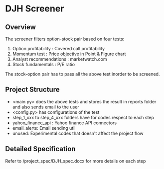 # DJH Screener

Overview
-
The screener filters option-stock pair based on four tests:
1. Option profitability : Covered call profitability 
2. Momentum test : Price objective in Point & Figure chart
3. Analyst recommendations : marketwatch.com 
4. Stock fundamentals : P/E ratio

The stock-option pair has to pass all the above test inorder to be screened.

Project Structure
-
- <main.py> does the above tests and stores the result in reports folder and also sends email to the user
- <config.py> has configurations of the test 
- step_1_xxx to step_4_xxx folders have for codes respect to each step
- yahoo_finance_api : Yahoo finance API connectors
- email_alerts: Email sending util
- unused: Experimental codes that doesn't affect the project flow

Detailed Specification
-
Refer to /project_spec/DJH_spec.docx for more details on each step